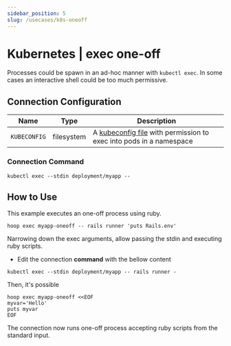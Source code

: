 ```yaml
---
sidebar_position: 5
slug: /usecases/k8s-oneoff
---
```


# Kubernetes | exec one-off

Processes could be spawn in an ad-hoc manner with `kubectl exec`. In some cases an interactive shell could be too much permissive.

## Connection Configuration

| Name         | Type       | Description                                                            |
|------------- | ---------- | ---------------------------------------------------------------------- |
| `KUBECONFIG` | filesystem | A [kubeconfig file](https://kubernetes.io/docs/concepts/configuration/organize-cluster-access-kubeconfig/) with permission to exec into pods in a namespace   |

### Connection Command

```shell
kubectl exec --stdin deployment/myapp --
```

## How to Use

This example executes an one-off process using ruby.

```shell
hoop exec myapp-oneoff -- rails runner 'puts Rails.env'
```

Narrowing down the exec arguments, allow passing the stdin and executing ruby scripts.

- Edit the connection **command** with the bellow content

```shell
kubectl exec --stdin deployment/myapp -- rails runner -
```

Then, it's possible

```shell
hoop exec myapp-oneoff <<EOF
myvar='Hello'
puts myvar
EOF
```

The connection now runs one-off process accepting ruby scripts from the standard input.
